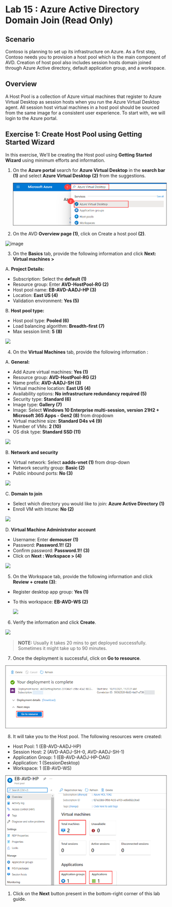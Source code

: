 # Lab 15 : Azure Active Directory Domain Join (Read Only) 

## **Scenario**

 Contoso is planning to set up its infrastructure on Azure. As a first step, Contoso needs you to provision a host pool which is the main component of AVD. Creation of host pool also includes session hosts domain joined through Azure Active directory, default application group, and a workspace.

## **Overview**

 A Host Pool is a collection of Azure virtual machines that register to Azure Virtual Desktop as session hosts when you run the Azure Virtual Desktop agent. All session host virtual machines in a host pool should be sourced from the same image for a consistent user experience. To start with, we will login to the Azure portal.
 
## Exercise 1: Create Host Pool using Getting Started Wizard

In this exercise, We'll be creating the Host pool using **Getting Started Wizard** using minimum efforts and information.

1. On the **Azure portal** search for **Azure Virtual Desktop** in the **search bar** **(1)** and select **Azure Virtual Desktop** **(2)** from the suggestions.

   ![ws name.](media/2avd1.png)
   
2.	On the AVD **Overview page (1)**, click on Create a host pool **(2)**.

   ![image](https://user-images.githubusercontent.com/83349577/175352775-1ca92f9e-b510-4fee-89e5-8c476bcffa5b.png)

3.	On the **Basics** tab, provide the following information and click **Next: Virtual machines >**

   A. **Project Details:**
 
   - Subscription: Select the **default (1)**
   - Resource group: Enter **AVD-HostPool-RG (2)**
   - Host pool name: **EB-AVD-AADJ-HP (3)**
   - Location: **East US (4)**
   - Validation environment: **Yes (5)**
        
   B. **Host pool type:**
    
   - Host pool type: **Pooled (6)**
   - Load balancing algorithm: **Breadth-first (7)**
   - Max session limit: **5** **(8)**

   ![](https://github.com/CloudLabsAI-Azure/AIW-Azure-Virtual-Desktop/blob/Azure-Virtual-Desktop-v3/media/createhp-new.png)
        
   
4.	On the **Virtual Machines** tab, provide the following information :

   A. **General:**
    
   - Add Azure virtual machines: **Yes (1)**
   - Resource group: **AVD-HostPool-RG (2)**
   - Name prefix: **AVD-AADJ-SH (3)**
   - Virtual machine location: **East US (4)**
   - Availability options: **No infrastructure redundancy required (5)**
   - Security type: **Standard (6)**
   - Image type: **Gallery (7)**
   - Image: Select **Windows 10 Enterprise multi-session, version 21H2 + Microsoft 365 Apps - Gen2 (8)** from dropdown
   - Virtual machine size: **Standard D4s v4 (9)**
   - Number of VMs: **2 (10)**
   - OS disk type: **Standard SSD (11)**

   ![](https://github.com/CloudLabsAI-Azure/AIW-Azure-Virtual-Desktop/blob/Azure-Virtual-Desktop-v3/media/createhp1-new.png)
       
   B. **Network and security**
  
   - Virtual network: Select **aadds-vnet (1)** from drop-down
   - Network security group: **Basic (2)**
   - Public inbound ports: **No (3)**

   ![](https://github.com/CloudLabsAI-Azure/AIW-Azure-Virtual-Desktop/blob/Azure-Virtual-Desktop-v3/media/createhp3-new.png)
       
   C. **Domain to join**
    
   - Select which directory you would like to join: **Azure Active Directory (1)**
   - Enroll VM with Intune: **No (2)**

   ![](https://github.com/CloudLabsAI-Azure/AIW-Azure-Virtual-Desktop/blob/Azure-Virtual-Desktop-v3/media/domaintojoin.png)

   D. **Virtual Machine Administrator account**
    
   - Username: Enter **demouser** **(1)**
   - Password: **Password.1!!** **(2)**
   - Confirm password: **Password.1!!** **(3)**
   - Click on **Next : Workspace > (4)**

   ![](https://github.com/CloudLabsAI-Azure/AIW-Azure-Virtual-Desktop/blob/Azure-Virtual-Desktop-v3/media/vmadminaccount.png)

5.	On the Workspace tab, provide the following information and click **Review + create (3)**:

   - Register desktop app group: **Yes (1)**
   - To this workspace: **EB-AVD-WS (2)**

     ![](https://github.com/CloudLabsAI-Azure/AIW-Azure-Virtual-Desktop/blob/Azure-Virtual-Desktop-v3/media/createhp4-new.png)

6.	Verify the information and click **Create**.

   ![](https://github.com/CloudLabsAI-Azure/AIW-Azure-Virtual-Desktop/blob/Azure-Virtual-Desktop-v3/media/createhp5-new.png)


   > **NOTE:** Usually it takes 20 mins to get deployed successfully. Sometimes it might take up to 90 minutes.

7.	Once the deployment is successful, click on **Go to resource**.

   ![ws name.](media/gsw7.png)

8.	It will take you to the Host pool. The following resources were created:

   - Host Pool: 1 (EB-AVD-AADJ-HP)
   - Session Host: 2 (AVD-AADJ-SH-0, AVD-AADJ-SH-1)
   - Application Group: 1 (EB-AVD-AADJ-HP-DAG)
   - Application: 1 (SessionDesktop)
   - Workspace: 1 (EB-AVD-WS)
     
   ![ws name.](media/gsw8.png)
   
1. Click on the **Next** button present in the bottom-right corner of this lab guide.  
   
